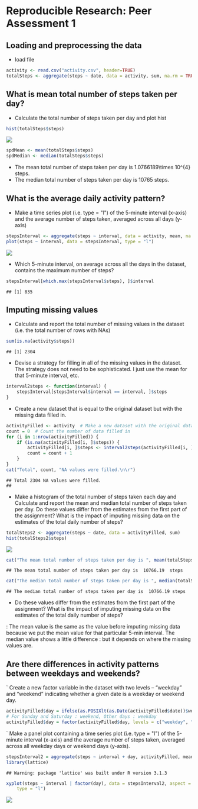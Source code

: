 # Reproducible Research: Peer Assessment 1


## Loading and preprocessing the data
- load file


```r
activity <- read.csv("activity.csv", header=TRUE)
totalSteps <- aggregate(steps ~ date, data = activity, sum, na.rm = TRUE)
```

## What is mean total number of steps taken per day?
- Calculate the total number of steps taken per day and plot hist


```r
hist(totalSteps$steps)
```

![](PA1_template_files/figure-html/unnamed-chunk-2-1.png) 

```r
spdMean <- mean(totalSteps$steps)
spdMedian <- median(totalSteps$steps)
```

- The mean total number of steps taken per day is 1.0766189\times 10^{4} steps.
- The median total number of steps taken per day is 10765 steps.

## What is the average daily activity pattern?

- Make a time series plot (i.e. type = "l") of the 5-minute interval (x-axis) and the average number of steps taken, averaged across all days (y-axis)

```r
stepsInterval <- aggregate(steps ~ interval, data = activity, mean, na.rm = TRUE)
plot(steps ~ interval, data = stepsInterval, type = "l")
```

![](PA1_template_files/figure-html/unnamed-chunk-3-1.png) 

- Which 5-minute interval, on average across all the days in the dataset, contains the maximum number of steps?

```r
stepsInterval[which.max(stepsInterval$steps), ]$interval
```

```
## [1] 835
```

## Imputing missing values
- Calculate and report the total number of missing values in the dataset (i.e. the total number of rows with NAs)

```r
sum(is.na(activity$steps))
```

```
## [1] 2304
```

- Devise a strategy for filling in all of the missing values in the dataset. The strategy does not need to be sophisticated. I just use the mean for that 5-minute interval, etc.


```r
interval2steps <- function(interval) {
    stepsInterval[stepsInterval$interval == interval, ]$steps
}
```

- Create a new dataset that is equal to the original dataset but with the missing data filled in.

```r
activityFilled <- activity  # Make a new dataset with the original data
count = 0  # Count the number of data filled in
for (i in 1:nrow(activityFilled)) {
    if (is.na(activityFilled[i, ]$steps)) {
        activityFilled[i, ]$steps <- interval2steps(activityFilled[i, ]$interval)
        count = count + 1
    }
}
cat("Total", count, "NA values were filled.\n\r")
```

```
## Total 2304 NA values were filled.
## 
```

- Make a histogram of the total number of steps taken each day and Calculate and report the mean and median total number of steps taken per day. Do these values differ from the estimates from the first part of the assignment? What is the impact of imputing missing data on the estimates of the total daily number of steps?

```r
totalSteps2 <- aggregate(steps ~ date, data = activityFilled, sum)
hist(totalSteps2$steps)
```

![](PA1_template_files/figure-html/unnamed-chunk-8-1.png) 


```r
cat("The mean total number of steps taken per day is ", mean(totalSteps2$steps), " steps")
```

```
## The mean total number of steps taken per day is  10766.19  steps
```

```r
cat("The median total number of steps taken per day is ", median(totalSteps2$steps), "steps")
```

```
## The median total number of steps taken per day is  10766.19 steps
```

- Do these values differ from the estimates from the first part of the assignment? What is the impact of imputing missing data on the estimates of the total daily number of steps?

: The mean value is the same as the value before imputing missing data because we put the mean value for that particular 5-min interval. The median value shows a little difference : but it depends on where the missing values are.

## Are there differences in activity patterns between weekdays and weekends?
` Create a new factor variable in the dataset with two levels – “weekday” and “weekend” indicating whether a given date is a weekday or weekend day.

```r
activityFilled$day = ifelse(as.POSIXlt(as.Date(activityFilled$date))$wday%%6 == 0, "weekend", "weekday")
# For Sunday and Saturday : weekend, Other days : weekday
activityFilled$day = factor(activityFilled$day, levels = c("weekday", "weekend"))
```
` Make a panel plot containing a time series plot (i.e. type = "l") of the 5-minute interval (x-axis) and the average number of steps taken, averaged across all weekday days or weekend days (y-axis). 

```r
stepsInterval2 = aggregate(steps ~ interval + day, activityFilled, mean)
library(lattice)
```

```
## Warning: package 'lattice' was built under R version 3.1.3
```

```r
xyplot(steps ~ interval | factor(day), data = stepsInterval2, aspect = 1/2, 
    type = "l")
```

![](PA1_template_files/figure-html/unnamed-chunk-11-1.png) 
